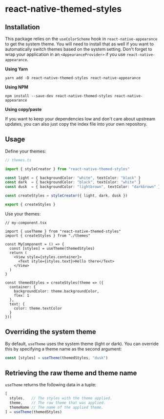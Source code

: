 # react-native-themed-styles

## Installation

This package relies on the `useColorScheme` hook in `react-native-appearance` to get the system theme.
You will need to install that as well if you want to automatically switch themes based on the system
setting. Don't forget to wrap your application in an `<AppearanceProvider>` if you use `react-native-appearance`.

**Using Yarn**

```
yarn add -D react-native-themed-styles react-native-appearance
```

**Using NPM**

```
npm install --save-dev react-native-themed-styles react-native-appearance
```

**Using copy/paste**

If you want to keep your dependencies low and don't care about upstream updates, you can also just copy the index file into your own repository.

## Usage

Define your themes:

```ts
// themes.ts

import { styleCreator } from "react-native-themed-styles"

const light = { backgroundColor: "white", textColor: "black" }
const dark  = { backgroundColor: "black", textColor: "white" }
const dusk  = { backgroundColor: "lightbrown", textColor: "darkbrown" }

const createStyles = styleCreator({ light, dark, dusk })

export { createStyles }
```

Use your themes:

```tsx
// my-component.tsx

import { useTheme } from "react-native-themed-styles"
import { createStyles } from "./themes"

const MyComponent = () => {
  const [styles] = useTheme(themedStyles)
  return (
    <View style={styles.container}>
      <Text style={styles.text}>Hello there</Text>
    </View>
  )
}

const themedStyles = createStyles(theme => ({
  container: {
    backgroundColor: theme.backgroundColor,
    flex: 1
  },
  text: {
    color: theme.textColor
  }
}))
```

## Overriding the system theme

By default, `useTheme` uses the system theme (light or dark). You can override this by
specifying a theme name as the second argument:

```ts
const [styles] = useTheme(themedStyles, "dusk")
```

## Retrieving the raw theme and theme name

`useTheme` returns the following data in a tuple:

```ts
[
  styles,   // The styles with the theme applied.
  theme,    // The raw theme that was applied.
  themeName // The name of the applied theme.
] = useTheme(themedStyles)
```
